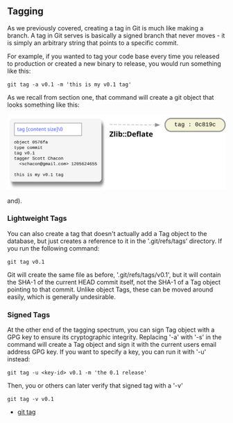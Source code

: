<!--
SPDX-FileCopyrightText: 2008 Geoffrey Grosenbach <boss@topfunky.com>
SPDX-FileCopyrightText: 2008 Scott Chacon <schacon@gmail.com>
SPDX-FileCopyrightText: 2008 Scotty <schacony@gmail.com>

SPDX-License-Identifier: CC-BY-SA-3.0
-->

## Tagging

As we previously covered,
creating a tag in Git is much like making a branch.
A tag in Git serves is basically a signed branch that never moves -
it is simply an arbitrary string that points to a specific commit.

For example,
if you wanted to tag your code base
every time you released to production
or created a new binary to release,
you would run something like this:

```shell
git tag -a v0.1 -m 'this is my v0.1 tag'
```

As we recall from section one,
that command will create a git object
that looks something like this:

![](../artwork/diagrams/tag-expand.svg)

and).

### Lightweight Tags

You can also create a tag
that doesn't actually add a Tag object to the database,
but just creates a reference to it in the '.git/refs/tags' directory.
If you run the following command:

```shell
git tag v0.1
```

Git will create the same file as before,
'.git/refs/tags/v0.1',
but it will contain the SHA-1 of the current HEAD commit itself,
not the SHA-1 of a Tag object pointing to that commit.
Unlike object Tags,
these can be moved around easily,
which is generally undesirable.

### Signed Tags

At the other end of the tagging spectrum,
you can sign Tag object with a GPG key
to ensure its cryptographic integrity.
Replacing '-a' with '-s' in the command
will create a Tag object
and sign it with the current users email address GPG key.
If you want to specify a key,
you can run it with '-u' instead:

```shell
git tag -u <key-id> v0.1 -m 'the 0.1 release'
```

Then,
you or others can later verify that signed tag with a '-v'

```shell
git tag -v v0.1
```

- [git tag](https://mirrors.edge.kernel.org/pub/software/scm/git/docs/git-tag.html)
